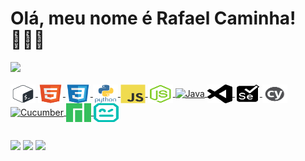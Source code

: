 
# Olá, meu nome é Rafael Caminha! 👨🏻‍🦱

 <div>
  <a href="https://github.com/RafaelCaminha/">
 <img height="180em" src="https://github-readme-stats.vercel.app/api/top-langs/?username=RafaelCaminha&layout=compact&langs_count=7&theme=dark"/>
</div>
  <div style="display: inline_block"><br>
  <img align="center" alt="Bash" height="30" width="40" src="https://github.com/devicons/devicon/raw/master/icons/bash/bash-plain.svg">
  <img align="center" alt="HTML" height="30" width="40" src="https://raw.githubusercontent.com/devicons/devicon/master/icons/html5/html5-original.svg">
  <img align="center" alt="CSS" height="30" width="40" src="https://raw.githubusercontent.com/devicons/devicon/master/icons/css3/css3-original.svg">
  <img align="center" alt="python" height="30" width="40" src="https://raw.githubusercontent.com/devicons/devicon/master/icons/python/python-original-wordmark.svg">
  <img align="center" alt="JS" height="30" width="40" src="https://raw.githubusercontent.com/devicons/devicon/master/icons/javascript/javascript-original.svg">
  <img align="center" alt="NodeJS" height="30" width="40" src="https://raw.githubusercontent.com/devicons/devicon/master/icons/nodejs/nodejs-plain.svg">
  <img align="center" alt="Java" height="30" width="40" src="https://cdn.jsdelivr.net/gh/devicons/devicon/icons/java/java-original.svg">
  <img align="center" alt="VSC" height="30" width="40" src="https://raw.githubusercontent.com/devicons/devicon/master/icons/vscode/vscode-plain.svg">
  <img align="center" alt="Selenium" height="30" width="40" src="https://raw.githubusercontent.com/RafaelCaminha/RafaelCaminha/75aca485d48bdbff722cf6430e1e38fe44a0f75a/Icons/selenium.svg">
  <img align="center" alt="Cypress" height="30" width="40" src="https://raw.githubusercontent.com/RafaelCaminha/RafaelCaminha/d8303ee5928367520ea046a79024667d6cb35e6b/Icons/cypress.svg">
  <img align="center" alt="Cucumber" height="30" width="40" src="https://cdn.jsdelivr.net/gh/devicons/devicon/icons/cucumber/cucumber-plain.svg">
  <img align="center" alt="Manjaro" height="30" width="40" src="https://raw.githubusercontent.com/RafaelCaminha/RafaelCaminha/main/Icons/manjaro.svg">
  <img align="center" alt="RobotF" height="30" width="40" src="https://raw.githubusercontent.com/RafaelCaminha/RafaelCaminha/main/Icons/robotframework.svg">
</div>

   ##
 
<div> 
  <a href = "mailto:rafaelcaminhasilva@gmail.com"><img src="https://img.shields.io/badge/Gmail-D14836?style=for-the-badge&logo=gmail&logoColor=white" target="_blank"></a>
  <a href="https://www.linkedin.com/in/rafaelcaminha/" target="_blank"><img src="https://img.shields.io/badge/-LinkedIn-%230077B5?style=for-the-badge&logo=linkedin&logoColor=white" target="_blank"></a> 
   <a href="https://t.me/RafaelCaminha" target="_blank"><img src="https://img.shields.io/badge/Telegram-2CA5E0?style=for-the-badge&logo=telegram&logoColor=white" target="_blank"></a> 
 
</div> 
